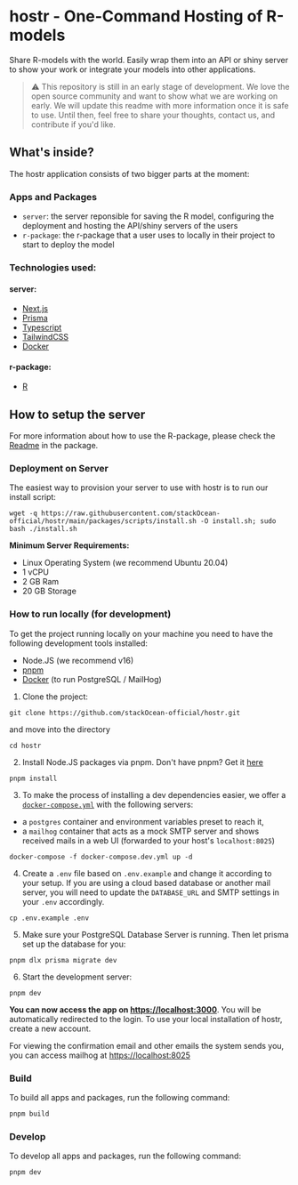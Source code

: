 # hostr - One-Command Hosting of R-models

Share R-models with the world. Easily wrap them into an API or shiny server to show your work or integrate your models into other applications.

> :warning: This repository is still in an early stage of development. We love the open source community and want to show what we are working on early. We will update this readme with more information once it is safe to use. Until then, feel free to share your thoughts, contact us, and contribute if you'd like.

## What's inside?

The hostr application consists of two bigger parts at the moment:

### Apps and Packages

- `server`: the server reponsible for saving the R model, configuring the deployment and hosting the API/shiny servers of the users
- `r-package`: the r-package that a user uses to locally in their project to start to deploy the model

### Technologies used:

#### server:

- [Next.js](https://nextjs.org)
- [Prisma](https://prisma.io/)
- [Typescript](https://www.typescriptlang.org/)
- [TailwindCSS](https://tailwindcss.com/)
- [Docker](https://www.docker.com/)

#### r-package:

- [R](https://www.r-project.org/)

## How to setup the server

For more information about how to use the R-package, please check the [Readme]() in the package.

### Deployment on Server

The easiest way to provision your server to use with hostr is to run our install script:

```
wget -q https://raw.githubusercontent.com/stackOcean-official/hostr/main/packages/scripts/install.sh -O install.sh; sudo bash ./install.sh
```

**Minimum Server Requirements:**

- Linux Operating System (we recommend Ubuntu 20.04)
- 1 vCPU
- 2 GB Ram
- 20 GB Storage

### How to run locally (for development)

To get the project running locally on your machine you need to have the following development tools installed:

- Node.JS (we recommend v16)
- [pnpm](https://pnpm.io/)
- [Docker](https://www.docker.com/) (to run PostgreSQL / MailHog)

1. Clone the project:

```
git clone https://github.com/stackOcean-official/hostr.git
```

and move into the directory

```
cd hostr
```

2. Install Node.JS packages via pnpm. Don't have pnpm? Get it [here](https://pnpm.io/installation)

```
pnpm install
```

3. To make the process of installing a dev dependencies easier, we offer a [`docker-compose.yml`](https://docs.docker.com/compose/) with the following servers:

- a `postgres` container and environment variables preset to reach it,
- a `mailhog` container that acts as a mock SMTP server and shows received mails in a web UI (forwarded to your host's `localhost:8025`)

```
docker-compose -f docker-compose.dev.yml up -d
```

4. Create a `.env` file based on `.env.example` and change it according to your setup. If you are using a cloud based database or another mail server, you will need to update the `DATABASE_URL` and SMTP settings in your `.env` accordingly.

```
cp .env.example .env
```

5. Make sure your PostgreSQL Database Server is running. Then let prisma set up the database for you:

```
pnpm dlx prisma migrate dev
```

6. Start the development server:

```
pnpm dev
```

**You can now access the app on [https://localhost:3000](https://localhost:3000)**. You will be automatically redirected to the login. To use your local installation of hostr, create a new account.

For viewing the confirmation email and other emails the system sends you, you can access mailhog at [https://localhost:8025](https://localhost:8025)

### Build

To build all apps and packages, run the following command:

```bash
pnpm build
```

### Develop

To develop all apps and packages, run the following command:

```bash
pnpm dev
```
